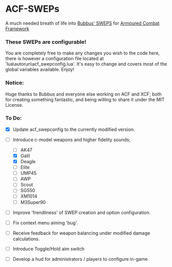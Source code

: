 # ACF-SWEPs
A much needed breath of life into [Bubbus' SWEPS](https://github.com/Bubbus/ACF-SWEPs) for [Armoured Combat Framework](https://github.com/nrlulz/ACF)

### These SWEPs are configurable!
You are completely free to make any changes you wish to the code here, there is however a configuration file located at 'lua\autorun\acf_swepconfig.lua'. It's easy to change and covers most of the global variables available. Enjoy!


### Notice:
Huge thanks to Bubbus and everyone else working on ACF and XCF; both for creating something fantastic, and being willing to share it under the MIT License.


### To Do:
- [x] Update acf_swepconfig to the currently modified version.
- [ ] Introduce c-model weapons and higher fidelity sounds;
  - [ ] AK47
  - [x] Galil
  - [x] Deagle
  - [ ] Elite
  - [ ] UMP45
  - [ ] AWP
  - [ ] Scout
  - [ ] SG550
  - [ ] XM1014
  - [ ] M3Super90
- [ ] Improve 'frendliness' of SWEP creation and option configuration.
- [ ] Fix context menu aiming 'bug'.
- [ ] Receive feedback for weapon balancing under modified damage calculations.
- [ ] Introduce Toggle/Hold aim switch
- [ ] Develop a hud for administrators / players to configure in-game
		
  
